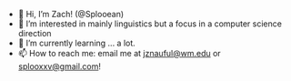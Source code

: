 - 👋 Hi, I’m Zach! (@Splooean)
- 👀 I’m interested in mainly linguistics but a focus in a computer science direction
- 🌱 I’m currently learning ... a lot.
- 📫 How to reach me: email me at jznauful@wm.edu or splooxxv@gmail.com!

<!---
SPL00ean/SPL00ean is a ✨ special ✨ repository because its `README.md` (this file) appears on your GitHub profile.
You can click the Preview link to take a look at your changes.
--->
